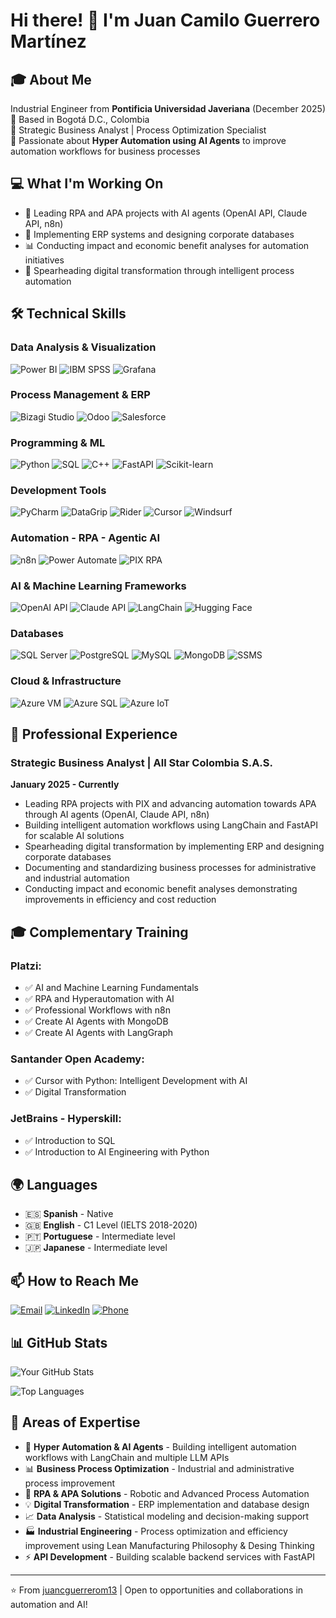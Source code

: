 # Hi there! 👋 I'm Juan Camilo Guerrero Martínez

## 🎓 About Me
Industrial Engineer from **Pontificia Universidad Javeriana** (December 2025)  
📍 Based in Bogotá D.C., Colombia  
💼 Strategic Business Analyst | Process Optimization Specialist  
🤖 Passionate about **Hyper Automation using AI Agents** to improve automation workflows for business processes

## 💻 What I'm Working On
- 🌱 Leading RPA and APA projects with AI agents (OpenAI API, Claude API, n8n)
- 🔧 Implementing ERP systems and designing corporate databases
- 📊 Conducting impact and economic benefit analyses for automation initiatives
- 🚀 Spearheading digital transformation through intelligent process automation

## 🛠️ Technical Skills

### Data Analysis & Visualization
![Power BI](https://img.shields.io/badge/Power_BI-F2C811?style=for-the-badge&logo=powerbi&logoColor=black)
![IBM SPSS](https://img.shields.io/badge/IBM_SPSS-054ADA?style=for-the-badge&logo=ibm&logoColor=white)
![Grafana](https://img.shields.io/badge/Grafana-F46800?style=for-the-badge&logo=grafana&logoColor=white)

### Process Management & ERP
![Bizagi Studio](https://img.shields.io/badge/Bizagi_Studio-0078D4?style=for-the-badge)
![Odoo](https://img.shields.io/badge/Odoo-714B67?style=for-the-badge&logo=odoo&logoColor=white)
![Salesforce](https://img.shields.io/badge/Salesforce-00A1E0?style=for-the-badge&logo=salesforce&logoColor=white)

### Programming & ML
![Python](https://img.shields.io/badge/Python-3776AB?style=for-the-badge&logo=python&logoColor=white)
![SQL](https://img.shields.io/badge/SQL-4479A1?style=for-the-badge&logo=postgresql&logoColor=white)
![C++](https://img.shields.io/badge/C++-00599C?style=for-the-badge&logo=cplusplus&logoColor=white)
![FastAPI](https://img.shields.io/badge/FastAPI-009688?style=for-the-badge&logo=fastapi&logoColor=white)
![Scikit-learn](https://img.shields.io/badge/Scikit--learn-F7931E?style=for-the-badge&logo=scikit-learn&logoColor=white)

### Development Tools
![PyCharm](https://img.shields.io/badge/PyCharm-21D789?style=for-the-badge&logo=pycharm&logoColor=white)
![DataGrip](https://img.shields.io/badge/DataGrip-000000?style=for-the-badge&logo=datagrip&logoColor=white)
![Rider](https://img.shields.io/badge/Rider-000000?style=for-the-badge&logo=rider&logoColor=white)
![Cursor](https://img.shields.io/badge/Cursor-000000?style=for-the-badge&logo=cursor&logoColor=white)
![Windsurf](https://img.shields.io/badge/Windsurf-0EA5E9?style=for-the-badge&logoColor=white)

### Automation - RPA - Agentic AI
![n8n](https://img.shields.io/badge/n8n-EA4B71?style=for-the-badge&logo=n8n&logoColor=white)
![Power Automate](https://img.shields.io/badge/Power_Automate-0066FF?style=for-the-badge&logo=power-automate&logoColor=white)
![PIX RPA](https://img.shields.io/badge/PIX_RPA-00A4EF?style=for-the-badge)

### AI & Machine Learning Frameworks
![OpenAI API](https://img.shields.io/badge/OpenAI_API-412991?style=for-the-badge&logo=openai&logoColor=white)
![Claude API](https://img.shields.io/badge/Claude_API-CC9B7A?style=for-the-badge&logo=anthropic&logoColor=white)
![LangChain](https://img.shields.io/badge/LangChain-1C3C3C?style=for-the-badge&logo=langchain&logoColor=white)
![Hugging Face](https://img.shields.io/badge/Hugging_Face-FFD21E?style=for-the-badge&logo=huggingface&logoColor=black)

### Databases
![SQL Server](https://img.shields.io/badge/SQL_Server-CC2927?style=for-the-badge&logo=microsoft-sql-server&logoColor=white)
![PostgreSQL](https://img.shields.io/badge/PostgreSQL-4169E1?style=for-the-badge&logo=postgresql&logoColor=white)
![MySQL](https://img.shields.io/badge/MySQL-4479A1?style=for-the-badge&logo=mysql&logoColor=white)
![MongoDB](https://img.shields.io/badge/MongoDB-47A248?style=for-the-badge&logo=mongodb&logoColor=white)
![SSMS](https://img.shields.io/badge/SSMS-CC2927?style=for-the-badge&logo=microsoft-sql-server&logoColor=white)

### Cloud & Infrastructure
![Azure VM](https://img.shields.io/badge/Azure_VM-0078D4?style=for-the-badge&logo=microsoft-azure&logoColor=white)
![Azure SQL](https://img.shields.io/badge/Azure_SQL-0078D4?style=for-the-badge&logo=microsoft-azure&logoColor=white)
![Azure IoT](https://img.shields.io/badge/Azure_IoT-0078D4?style=for-the-badge&logo=microsoft-azure&logoColor=white)

## 💼 Professional Experience

### Strategic Business Analyst | All Star Colombia S.A.S.
**January 2025 - Currently**
- Leading RPA projects with PIX and advancing automation towards APA through AI agents (OpenAI, Claude API, n8n)
- Building intelligent automation workflows using LangChain and FastAPI for scalable AI solutions
- Spearheading digital transformation by implementing ERP and designing corporate databases
- Documenting and standardizing business processes for administrative and industrial automation
- Conducting impact and economic benefit analyses demonstrating improvements in efficiency and cost reduction

## 🎓 Complementary Training

### Platzi:
- ✅ AI and Machine Learning Fundamentals
- ✅ RPA and Hyperautomation with AI
- ✅ Professional Workflows with n8n
- ✅ Create AI Agents with MongoDB
- ✅ Create AI Agents with LangGraph

### Santander Open Academy:
- ✅ Cursor with Python: Intelligent Development with AI
- ✅ Digital Transformation

### JetBrains - Hyperskill:
- ✅ Introduction to SQL
- ✅ Introduction to AI Engineering with Python

## 🌍 Languages
- 🇪🇸 **Spanish** - Native
- 🇬🇧 **English** - C1 Level (IELTS 2018-2020)
- 🇵🇹 **Portuguese** - Intermediate level
- 🇯🇵 **Japanese** - Intermediate level

## 📫 How to Reach Me
[![Email](https://img.shields.io/badge/Email-D14836?style=for-the-badge&logo=gmail&logoColor=white)](mailto:pacaguerrerom@hotmail.com)
[![LinkedIn](https://img.shields.io/badge/LinkedIn-0077B5?style=for-the-badge&logo=linkedin&logoColor=white)](https://www.linkedin.com/in/juan-camilo-guerrero0ab86533a)
[![Phone](https://img.shields.io/badge/Phone-25D366?style=for-the-badge&logo=whatsapp&logoColor=white)](tel:+573187233069)

## 📊 GitHub Stats
![Your GitHub Stats](https://github-readme-stats.vercel.app/api?username=juancguerrerom13&show_icons=true&theme=tokyonight)

![Top Languages](https://github-readme-stats.vercel.app/api/top-langs/?username=juancguerrerom13&layout=compact&theme=tokyonight)

## 🎯 Areas of Expertise
- 🤖 **Hyper Automation & AI Agents** - Building intelligent automation workflows with LangChain and multiple LLM APIs
- 📊 **Business Process Optimization** - Industrial and administrative process improvement
- 🔄 **RPA & APA Solutions** - Robotic and Advanced Process Automation
- 💡 **Digital Transformation** - ERP implementation and database design
- 📈 **Data Analysis** - Statistical modeling and decision-making support
- 🏭 **Industrial Engineering** - Process optimization and efficiency improvement using Lean Manufacturing Philosophy & Desing Thinking
- ⚡ **API Development** - Building scalable backend services with FastAPI

---
⭐️ From [juancguerrerom13](https://github.com/juancguerrerom13) | Open to opportunities and collaborations in automation and AI!
